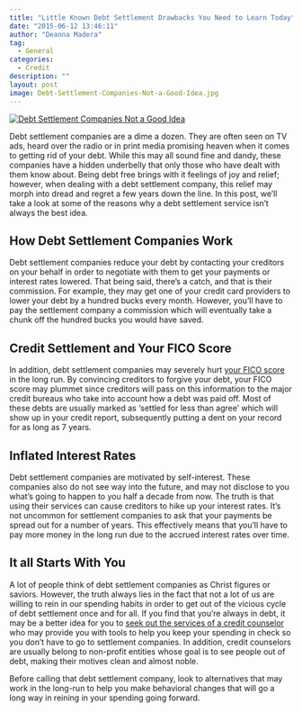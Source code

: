 ```yaml
---
title: "Little Known Debt Settlement Drawbacks You Need to Learn Today"
date: "2015-06-12 13:46:11"
author: "Deanna Madera"
tag:
  - General
categories:
  - Credit
description: ""
layout: post
image: Debt-Settlement-Companies-Not-a-Good-Idea.jpg
---
```


[![Debt Settlement Companies Not a Good Idea](http://mt2.wpengine.com/wp-content/uploads/2015/03/Debt-Settlement-Companies-Not-a-Good-Idea.jpg)](http://mt2.wpengine.com/wp-content/uploads/2015/03/Debt-Settlement-Companies-Not-a-Good-Idea.jpg)

Debt settlement companies are a dime a dozen. They are often seen on TV ads, heard over the radio or in print media promising heaven when it comes to getting rid of your debt. While this may all sound fine and dandy, these companies have a hidden underbelly that only those who have dealt with them know about. Being debt free brings with it feelings of joy and relief; however, when dealing with a debt settlement company, this relief may morph into dread and regret a few years down the line. In this post, we’ll take a look at some of the reasons why a debt settlement service isn’t always the best idea.

## How Debt Settlement Companies Work

Debt settlement companies reduce your debt by contacting your creditors on your behalf in order to negotiate with them to get your payments or interest rates lowered. That being said, there’s a catch, and that is their commission. For example, they may get one of your credit card providers to lower your debt by a hundred bucks every month. However, you’ll have to pay the settlement company a commission which will eventually take a chunk off the hundred bucks you would have saved.

## Credit Settlement and Your FICO Score

In addition, debt settlement companies may severely hurt [your FICO score](http://www.myfico.com/crediteducation/creditscores.aspx) in the long run. By convincing creditors to forgive your debt, your FICO score may plummet since creditors will pass on this information to the major credit bureaus who take into account how a debt was paid off. Most of these debts are usually marked as ‘settled for less than agree’ which will show up in your credit report, subsequently putting a dent on your record for as long as 7 years.

## Inflated Interest Rates

Debt settlement companies are motivated by self-interest. These companies also do not see way into the future, and may not disclose to you what’s going to happen to you half a decade from now. The truth is that using their services can cause creditors to hike up your interest rates. It’s not uncommon for settlement companies to ask that your payments be spread out for a number of years. This effectively means that you’ll have to pay more money in the long run due to the accrued interest rates over time.

## It all Starts With You

A lot of people think of debt settlement companies as Christ figures or saviors. However, the truth always lies in the fact that not a lot of us are willing to rein in our spending habits in order to get out of the vicious cycle of debt settlement once and for all. If you find that you’re always in debt, it may be a better idea for you to [seek out the services of a credit counselor](https://www.consumer.ftc.gov/articles/0153-choosing-credit-counselor) who may provide you with tools to help you keep your spending in check so you don’t have to go to settlement companies. In addition, credit counselors are usually belong to non-profit entities whose goal is to see people out of debt, making their motives clean and almost noble.

Before calling that debt settlement company, look to alternatives that may work in the long-run to help you make behavioral changes that will go a long way in reining in your spending going forward.
